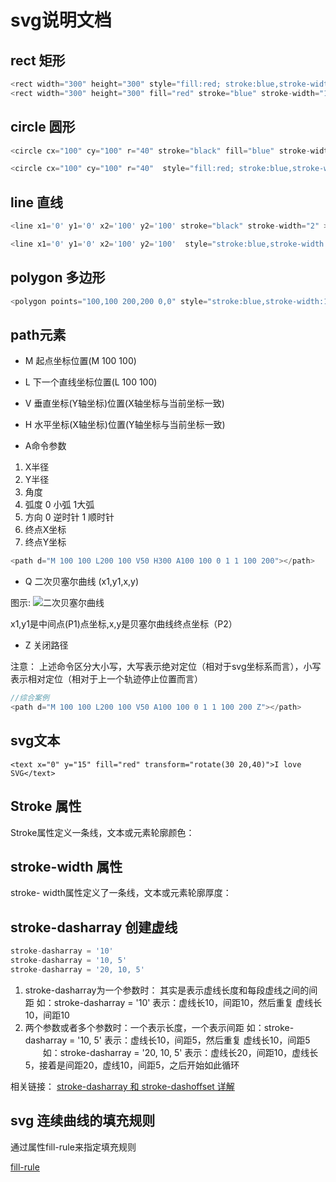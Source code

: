 # svg说明文档


## rect 矩形

```JavaScript
<rect width="300" height="300" style="fill:red; stroke:blue,stroke-width:1"></rect>
<rect width="300" height="300" fill="red" stroke="blue" stroke-width="1"></rect>
```

## circle 圆形

```JavaScript
<circle cx="100" cy="100" r="40" stroke="black" fill="blue" stroke-width="2" ></circle>

<circle cx="100" cy="100" r="40"  style="fill:red; stroke:blue,stroke-width:1"></circle>
```

## line 直线

```JavaScript
<line x1='0' y1='0' x2='100' y2='100' stroke="black" stroke-width="2" ></line>

<line x1='0' y1='0' x2='100' y2='100'  style="stroke:blue,stroke-width:1"></line>
```

## polygon 多边形

```JavaScript
<polygon points="100,100 200,200 0,0" style="stroke:blue,stroke-width:1"></polygon>
```

## path元素

- M
起点坐标位置(M 100 100)

- L
下一个直线坐标位置(L 100 100)

- V
垂直坐标(Y轴坐标)位置(X轴坐标与当前坐标一致)

- H
水平坐标(X轴坐标)位置(Y轴坐标与当前坐标一致)

- A命令参数

1. X半径
2. Y半径
3. 角度
4. 弧度  0 小弧 1大弧
5. 方向  0 逆时针 1 顺时针
6. 终点X坐标
7. 终点Y坐标

```javascript
<path d="M 100 100 L200 100 V50 H300 A100 100 0 1 1 100 200"></path>
```

- Q 二次贝塞尔曲线 (x1,y1,x,y)

图示: ![二次贝塞尔曲线](https://images2015.cnblogs.com/blog/485405/201511/485405-20151128225502860-1182931979.gif)

x1,y1是中间点(P1)点坐标,x,y是贝塞尔曲线终点坐标（P2）


- Z
关闭路径

注意： 上述命令区分大小写，大写表示绝对定位（相对于svg坐标系而言），小写表示相对定位（相对于上一个轨迹停止位置而言）

```javascript
//综合案例
<path d="M 100 100 L200 100 V50 A100 100 0 1 1 100 200 Z"></path>
```

## svg文本

```
<text x="0" y="15" fill="red" transform="rotate(30 20,40)">I love SVG</text>
```

## Stroke 属性

Stroke属性定义一条线，文本或元素轮廓颜色：

## stroke-width 属性

stroke- width属性定义了一条线，文本或元素轮廓厚度：

##  stroke-dasharray 创建虚线

```js
stroke-dasharray = '10'
stroke-dasharray = '10, 5'
stroke-dasharray = '20, 10, 5'
```
 1. stroke-dasharray为一个参数时： 其实是表示虚线长度和每段虚线之间的间距
 如：stroke-dasharray = '10' 表示：虚线长10，间距10，然后重复 虚线长10，间距10
 2. 两个参数或者多个参数时：一个表示长度，一个表示间距
 如：stroke-dasharray = '10, 5' 表示：虚线长10，间距5，然后重复 虚线长10，间距5
　　如：stroke-dasharray = '20, 10, 5' 表示：虚线长20，间距10，虚线长5，接着是间距20，虚线10，间距5，之后开始如此循环

相关链接：
[stroke-dasharray 和 stroke-dashoffset 详解](https://www.cnblogs.com/daisygogogo/p/11044353.html)

## svg 连续曲线的填充规则

通过属性fill-rule来指定填充规则

[fill-rule](https://developer.mozilla.org/zh-CN/docs/Web/SVG/Attribute/fill-rule)




